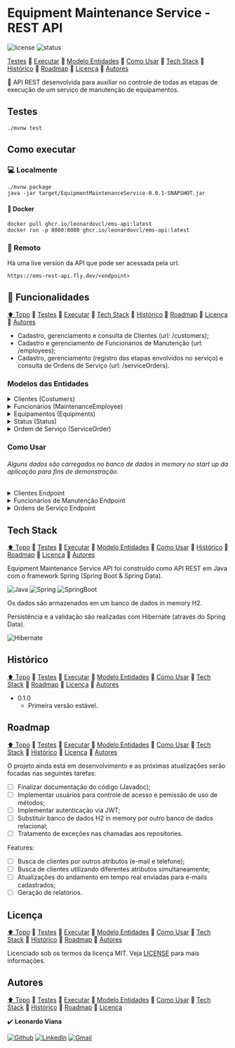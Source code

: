 # Equipment Maintenance Service - REST API

![license](https://img.shields.io/github/license/leonardovcl/sweet-control)
![status](https://img.shields.io/static/v1?label=status&message=Developing&color=red)

[Testes](#testes)
:small_blue_diamond:
[Executar](#como-executar)
:small_blue_diamond:
[Modelo Entidades](#modelos-das-entidades)
:small_blue_diamond:
[Como Usar](#como-usar)
:small_blue_diamond:
[Tech Stack](#tech-stack)
:small_blue_diamond:
[Histórico](#histórico)
:small_blue_diamond:
[Roadmap](#roadmap)
:small_blue_diamond:
[Licença](#licença)
:small_blue_diamond:
[Autores](#autores)

:arrows_counterclockwise: API REST desenvolvida para auxiliar no controle de todas as etapas de execução de um serviço de manutenção de equipamentos.

## Testes

    ./mvnw test

## Como executar

### :computer: Localmente 

    ./mvnw package
    java -jar target/EquipmentMaintenanceService-0.0.1-SNAPSHOT.jar

#### :whale: Docker

    docker pull ghcr.io/leonardovcl/ems-api:latest
    docker run -p 8080:8080 ghcr.io/leonardovcl/ems-api:latest

### :satellite: Remoto

Há uma live version da API que pode ser acessada pela url:

    https://ems-rest-api.fly.dev/<endpoint>

## :hammer: Funcionalidades

[⬆ Topo](#)
:small_blue_diamond:
[Testes](#testes)
:small_blue_diamond:
[Executar](#como-executar)
:small_blue_diamond:
[Tech Stack](#tech-stack)
:small_blue_diamond:
[Histórico](#histórico)
:small_blue_diamond:
[Roadmap](#roadmap)
:small_blue_diamond:
[Licença](#licença)
:small_blue_diamond:
[Autores](#autores)

- Cadastro, gerenciamento e consulta de Clientes (url: /customers);
- Cadastro e gerenciamento de Funcionários de Manutenção (url: /employees);
- Cadastro, gerenciamento (registro das etapas envolvidos no serviço) e consulta de Ordens de Serviço (url: /serviceOrders).

### Modelos das Entidades

<details>
	<summary>Clientes (Costumers)</summary>
	
```json
{
    "id": <Long>, #Não utilizar no Cadstramento!
    "name": <String>,
    "email": <String>,
    "phoneNumber": <String>,
    "address": <String>
}
```
</details>
	
<details>
	<summary>Funcionários (MaintenanceEmployee)</summary>
	
```json
{
    "id": <Long>, #Não utilizar no Cadstramento!
    "name": <String>,
    "position": <Position Enum> #LEADER, PRINCIPAL, ASSISTANT
}
```
</details>
	
<details>
	<summary>Equipamentos (Equipments)</summary>
	
```json
{
    "id": <Long>, #Não utilizar no Cadstramento!
    "type": <String>,
    "brand": <String>,
    "observations": <String>
}
```
</details>
	
<details>
	<summary>Status (Status)</summary>
	
```json
{
    "id": <Long>, #Não utilizar no Cadstramento!
    "employee": <MaintenanceEmployee>,
    "stageDateTime": <TimeStamp>,
    "stage": <Stage Enum> #RECEIVED, INITIATED, ONHOLD, RESUMED, FINISHED,
    "description": <String>
}
```
</details>
	
<details>
	<summary>Ordem de Serviço (ServiceOrder)</summary>
	
```json
{
    "id": <Long>, #Não utilizar no Cadstramento!,
    "customer": <Customer>,
    "equipment": <Equipment>,
    "statusLog": [
        <Status>,
	<Status>,
	<Status>
    ],
    "problemDescription": <String>
}
```
</details>

### Como Usar

###### Alguns dados são carregados no banco de dados in memory no start up da aplicação para fins de demonstração.

<details>
	<summary>Clientes Endpoint</summary>
    
- Obter lista de Clientes cadastrados:

      curl localhost:8080/customers
      
##### Modelo de Resposta:
      
```json
[{
    "id": 1,
    "name": "Adriana V.",
    "email": "adrianav@gmail.com",
    "phoneNumber": "+5541999999901",
    "address": "R. 01, n. 277"
}, {
    "id": 2,
    "name": "Ricardo L.",
    "email": "ricardol@gmail.com",
    "phoneNumber": "+5541999999901",
    "address": "R. 02, n. 100"
}]
```

- Obter Cliente por Id:

      curl localhost:8080/customers/<customerId>
      
##### Modelo de Resposta (``<customerId>`` = 1):
      
```json
{
    "id": 1,
    "name": "Adriana V.",
    "email": "adrianav@gmail.com",
    "phoneNumber": "+5541999999901",
    "address": "R. 01, n. 277"
}
```

- Obter Cliente por nome:

      curl localhost:8080/customers/byName/<string>
      
##### Modelo de Resposta (``<string>`` = ric):
      
```json
{
    "id": 2,
    "name": "Ricardo L.",
    "email": "ricardol@gmail.com",
    "phoneNumber": "+5541999999901",
    "address": "R. 02, n. 100"
}
```

- Registrar Cliente:

      curl -X POST localhost:8080/customers/ -H 'Content-Type: application/json' -d '<new_customer>'
      
##### Retorna objeto criado ``<new_customer>``
    
- Atualizar Cliente:

      curl -X PUT localhost:8080/customers/<customerId> -H 'Content-Type: application/json' -d '<updated_customer>'
      
##### Retorna Cliente atualizado ``<updated_customer>``
    
- Deletar Cliente:

      curl -X DELETE localhost:8080/customers/<customerId>
</details>
	
<details>
	<summary>Funcionários de Manutenção Endpoint</summary>
    
- Obter lista de Funcionários cadastrados:

      curl localhost:8080/employees
      
##### Modelo de Resposta:
      
```json
[{
    "id": 1,
    "name": "Paulo H.",
    "position": "LEADER"
}, {
    "id": 2,
    "name": "Gabiel H.",
    "position": "ASSISTANT"
}]
```

- Obter Funcionário por Id:

      curl localhost:8080/employees/<employeeId>
      
##### Modelo de Resposta (``<employeeId>`` = 1):
      
```json
{
    "id": 1,
    "name": "Paulo H.",
    "position": "LEADER"
}
```

- Registrar Funcionário:

      curl -X POST localhost:8080/employees/ -H 'Content-Type: application/json' -d '<new_employee>'
      
##### Retorna objeto criado ``<new_employee>``
    
- Atualizar Funcionário:

      curl -X PUT localhost:8080/employees/<employeeId> -H 'Content-Type: application/json' -d '<updated_employee>'
      
##### Retorna Funcionário atualizado ``<updated_employee>``
    
- Deletar Funcionário:

      curl -X DELETE localhost:8080/employees/<employeeId>
</details>
	
<details>
	<summary>Ordens de Serviço Endpoint</summary>
    
- Obter lista de Ordens de Serviço cadastradas:

      curl localhost:8080/serviceOrders
      
##### Modelo de Resposta:
      
```json
[{
    "id": 1,
    "customer": {
        "id": 1,
        "name": "Adriana V.",
        "email": "adrianav@gmail.com",
        "phoneNumber": "+5541999999901",
        "address": "R. 01, n. 277"
    },
    "equipment": {
        "id": 1,
        "type": "Compressor de Ar",
        "brand": "Vonder",
        "observations": null
    },
    "statusLog": [{
        "id": 1,
        "employee": {
            "id": 2,
            "name": "Paulo H. J.",
            "position": "LEADER"
        },
        "stageDateTime": "2023-01-25T16:29:54.714+00:00",
        "stage": "RECEIVED",
        "description": "Equipamento aguardando diagnostico"
    }, {
        "id": 2,
        "employee": {
            "id": 2,
            "name": "Paulo H. J.",
            "position": "LEADER"
        },
        "stageDateTime": "2023-01-25T16:29:54.714+00:00",
        "stage": "INITIATED",
        "description": "Testes de vazamentos falharam, iniciando reparos na lataria"
    }, {
        "id": 3,
        "employee": {
            "id": 1,
            "name": "Paulo H.",
            "position": "LEADER"
        },
        "stageDateTime": "2023-01-25T16:29:54.714+00:00",
        "stage": "FINISHED",
        "description": "Reparo finalizado, Equipamento em funcionamento normal"
    }],
    "problemDescription": "Equipamento nao esta conseguindo realizar a compressao"
}, {
    "id": 2,
    "customer": {
        "id": 2,
        "name": "Ricardo L.",
        "email": "ricardol@gmail.com",
        "phoneNumber": "+5541999999901",
        "address": "R. 02, n. 100"
    },
    "equipment": {
        "id": 2,
        "type": "Esmerilhadeira Angular",
        "brand": "Bosh",
        "observations": null
    },
    "statusLog": [{
        "id": 4,
        "employee": {
            "id": 1,
            "name": "Paulo H.",
            "position": "LEADER"
        },
        "stageDateTime": "2023-01-25T16:29:54.714+00:00",
        "stage": "RECEIVED",
        "description": "Equipamento aguardando diagnostico"
    }, {
        "id": 5,
        "employee": {
            "id": 2,
            "name": "Paulo H. J.",
            "position": "LEADER"
        },
        "stageDateTime": "2023-01-25T16:29:54.714+00:00",
        "stage": "INITIATED",
        "description": "Testes de circuitos eletronicos falharam"
    }, {
        "id": 6,
        "employee": {
            "id": 2,
            "name": "Paulo H. J.",
            "position": "LEADER"
        },
        "stageDateTime": "2023-01-25T16:29:54.714+00:00",
        "stage": "ONHOLD",
        "description": "Aguardando chegada de capacitor para substituicao, estimativa: 3 dias"
    }],
    "problemDescription": "Equipamento nao liga"
}, {
    "id": 3,
    "customer": {
        "id": 2,
        "name": "Ricardo L.",
        "email": "ricardol@gmail.com",
        "phoneNumber": "+5541999999901",
        "address": "R. 02, n. 100"
    },
    "equipment": {
        "id": 3,
        "type": "Furadeira",
        "brand": "Black&Decker",
        "observations": null
    },
    "statusLog": [{
        "id": 7,
        "employee": {
            "id": 1,
            "name": "Paulo H.",
            "position": "LEADER"
        },
        "stageDateTime": "2023-01-25T16:29:54.714+00:00",
        "stage": "RECEIVED",
        "description": "Equipamento aguardando diagnostico"
    }, {
        "id": 8,
        "employee": {
            "id": 1,
            "name": "Paulo H.",
            "position": "LEADER"
        },
        "stageDateTime": "2023-01-25T16:29:54.714+00:00",
        "stage": "INITIATED",
        "description": "Danos irreparáveis na estrutura plastica"
    }, {
        "id": 9,
        "employee": {
            "id": 1,
            "name": "Paulo H.",
            "position": "LEADER"
        },
        "stageDateTime": "2023-01-25T16:29:54.714+00:00",
        "stage": "ONHOLD",
        "description": "Aguardando chegada de nova carcaca, estimativa: 1 dia"
    }, {
        "id": 10,
        "employee": {
            "id": 1,
            "name": "Paulo H.",
            "position": "LEADER"
        },
        "stageDateTime": "2023-01-25T16:29:54.714+00:00",
        "stage": "RESUMED",
        "description": "Realizando substituicao da carcaca plastica"
    }],
    "problemDescription": "Equipamento com avarias na carcaca"
}]
```

- Obter Ordens de Serviço por Id:

      curl localhost:8080/serviceOrders/<serviceOrderId>
      
##### Modelo de Resposta (``<serviceOrderId>`` = 1):
      
```json
{
    "id": 1,
    "customer": {
        "id": 1,
        "name": "Adriana V.",
        "email": "adrianav@gmail.com",
        "phoneNumber": "+5541999999901",
        "address": "R. 01, n. 277"
    },
    "equipment": {
        "id": 1,
        "type": "Compressor de Ar",
        "brand": "Vonder",
        "observations": null
    },
    "statusLog": [{
        "id": 1,
        "employee": {
            "id": 2,
            "name": "Paulo H. J.",
            "position": "LEADER"
        },
        "stageDateTime": "2023-01-25T16:29:54.714+00:00",
        "stage": "RECEIVED",
        "description": "Equipamento aguardando diagnostico"
    }, {
        "id": 2,
        "employee": {
            "id": 2,
            "name": "Paulo H. J.",
            "position": "LEADER"
        },
        "stageDateTime": "2023-01-25T16:29:54.714+00:00",
        "stage": "INITIATED",
        "description": "Testes de vazamentos falharam, iniciando reparos na lataria"
    }, {
        "id": 3,
        "employee": {
            "id": 1,
            "name": "Paulo H.",
            "position": "LEADER"
        },
        "stageDateTime": "2023-01-25T16:29:54.714+00:00",
        "stage": "FINISHED",
        "description": "Reparo finalizado, Equipamento em funcionamento normal"
    }],
    "problemDescription": "Equipamento nao esta conseguindo realizar a compressao"
}
```

- Obter Ordens de Serviço por Id do Cliente:

      curl localhost:8080/serviceOrders/customer/<customerId>
      
##### Modelo de Resposta (``<customerId>`` = 2):
      
```json
[{
    "id": 2,
    "customer": {
        "id": 2,
        "name": "Ricardo L.",
        "email": "ricardol@gmail.com",
        "phoneNumber": "+5541999999901",
        "address": "R. 02, n. 100"
    },
    "equipment": {
        "id": 2,
        "type": "Esmerilhadeira Angular",
        "brand": "Bosh",
        "observations": null
    },
    "statusLog": [{
        "id": 4,
        "employee": {
            "id": 1,
            "name": "Paulo H.",
            "position": "LEADER"
        },
        "stageDateTime": "2023-01-25T16:29:54.714+00:00",
        "stage": "RECEIVED",
        "description": "Equipamento aguardando diagnostico"
    }, {
        "id": 5,
        "employee": {
            "id": 2,
            "name": "Paulo H. J.",
            "position": "LEADER"
        },
        "stageDateTime": "2023-01-25T16:29:54.714+00:00",
        "stage": "INITIATED",
        "description": "Testes de circuitos eletronicos falharam"
    }, {
        "id": 6,
        "employee": {
            "id": 2,
            "name": "Paulo H. J.",
            "position": "LEADER"
        },
        "stageDateTime": "2023-01-25T16:29:54.714+00:00",
        "stage": "ONHOLD",
        "description": "Aguardando chegada de capacitor para substituicao, estimativa: 3 dias"
    }],
    "problemDescription": "Equipamento nao liga"
}, {
    "id": 3,
    "customer": {
        "id": 2,
        "name": "Ricardo L.",
        "email": "ricardol@gmail.com",
        "phoneNumber": "+5541999999901",
        "address": "R. 02, n. 100"
    },
    "equipment": {
        "id": 3,
        "type": "Furadeira",
        "brand": "Black&Decker",
        "observations": null
    },
    "statusLog": [{
        "id": 7,
        "employee": {
            "id": 1,
            "name": "Paulo H.",
            "position": "LEADER"
        },
        "stageDateTime": "2023-01-25T16:29:54.714+00:00",
        "stage": "RECEIVED",
        "description": "Equipamento aguardando diagnostico"
    }, {
        "id": 8,
        "employee": {
            "id": 1,
            "name": "Paulo H.",
            "position": "LEADER"
        },
        "stageDateTime": "2023-01-25T16:29:54.714+00:00",
        "stage": "INITIATED",
        "description": "Danos irreparáveis na estrutura plastica"
    }, {
        "id": 9,
        "employee": {
            "id": 1,
            "name": "Paulo H.",
            "position": "LEADER"
        },
        "stageDateTime": "2023-01-25T16:29:54.714+00:00",
        "stage": "ONHOLD",
        "description": "Aguardando chegada de nova carcaca, estimativa: 1 dia"
    }, {
        "id": 10,
        "employee": {
            "id": 1,
            "name": "Paulo H.",
            "position": "LEADER"
        },
        "stageDateTime": "2023-01-25T16:29:54.714+00:00",
        "stage": "RESUMED",
        "description": "Realizando substituicao da carcaca plastica"
    }],
    "problemDescription": "Equipamento com avarias na carcaca"
}]
```

- Obter Ordens de Serviço por estágio do serviço:

      curl localhost:8080/serviceOrders/stage?stageName=<Stage Enum>
      
##### Modelo de Resposta (``<Stage Enum>`` = onhold):
      
```json
[{
    "id": 2,
    "customer": {
        "id": 2,
        "name": "Ricardo L.",
        "email": "ricardol@gmail.com",
        "phoneNumber": "+5541999999901",
        "address": "R. 02, n. 100"
    },
    "equipment": {
        "id": 2,
        "type": "Esmerilhadeira Angular",
        "brand": "Bosh",
        "observations": null
    },
    "statusLog": [{
        "id": 4,
        "employee": {
            "id": 1,
            "name": "Paulo H.",
            "position": "LEADER"
        },
        "stageDateTime": "2023-01-25T16:29:54.714+00:00",
        "stage": "RECEIVED",
        "description": "Equipamento aguardando diagnostico"
    }, {
        "id": 5,
        "employee": {
            "id": 2,
            "name": "Paulo H. J.",
            "position": "LEADER"
        },
        "stageDateTime": "2023-01-25T16:29:54.714+00:00",
        "stage": "INITIATED",
        "description": "Testes de circuitos eletronicos falharam"
    }, {
        "id": 6,
        "employee": {
            "id": 2,
            "name": "Paulo H. J.",
            "position": "LEADER"
        },
        "stageDateTime": "2023-01-25T16:29:54.714+00:00",
        "stage": "ONHOLD",
        "description": "Aguardando chegada de capacitor para substituicao, estimativa: 3 dias"
    }],
    "problemDescription": "Equipamento nao liga"
}]
```

- Obter Ordens de Serviço pendentes:

      curl localhost:8080/serviceOrders/pending
      
##### Modelo de Resposta:
      
```json
[{
    "id": 2,
    "customer": {
        "id": 2,
        "name": "Ricardo L.",
        "email": "ricardol@gmail.com",
        "phoneNumber": "+5541999999901",
        "address": "R. 02, n. 100"
    },
    "equipment": {
        "id": 2,
        "type": "Esmerilhadeira Angular",
        "brand": "Bosh",
        "observations": null
    },
    "statusLog": [{
        "id": 4,
        "employee": {
            "id": 1,
            "name": "Paulo H.",
            "position": "LEADER"
        },
        "stageDateTime": "2023-01-25T16:29:54.714+00:00",
        "stage": "RECEIVED",
        "description": "Equipamento aguardando diagnostico"
    }, {
        "id": 5,
        "employee": {
            "id": 2,
            "name": "Paulo H. J.",
            "position": "LEADER"
        },
        "stageDateTime": "2023-01-25T16:29:54.714+00:00",
        "stage": "INITIATED",
        "description": "Testes de circuitos eletronicos falharam"
    }, {
        "id": 6,
        "employee": {
            "id": 2,
            "name": "Paulo H. J.",
            "position": "LEADER"
        },
        "stageDateTime": "2023-01-25T16:29:54.714+00:00",
        "stage": "ONHOLD",
        "description": "Aguardando chegada de capacitor para substituicao, estimativa: 3 dias"
    }],
    "problemDescription": "Equipamento nao liga"
}, {
    "id": 3,
    "customer": {
        "id": 2,
        "name": "Ricardo L.",
        "email": "ricardol@gmail.com",
        "phoneNumber": "+5541999999901",
        "address": "R. 02, n. 100"
    },
    "equipment": {
        "id": 3,
        "type": "Furadeira",
        "brand": "Black&Decker",
        "observations": null
    },
    "statusLog": [{
        "id": 7,
        "employee": {
            "id": 1,
            "name": "Paulo H.",
            "position": "LEADER"
        },
        "stageDateTime": "2023-01-25T16:29:54.714+00:00",
        "stage": "RECEIVED",
        "description": "Equipamento aguardando diagnostico"
    }, {
        "id": 8,
        "employee": {
            "id": 1,
            "name": "Paulo H.",
            "position": "LEADER"
        },
        "stageDateTime": "2023-01-25T16:29:54.714+00:00",
        "stage": "INITIATED",
        "description": "Danos irreparáveis na estrutura plastica"
    }, {
        "id": 9,
        "employee": {
            "id": 1,
            "name": "Paulo H.",
            "position": "LEADER"
        },
        "stageDateTime": "2023-01-25T16:29:54.714+00:00",
        "stage": "ONHOLD",
        "description": "Aguardando chegada de nova carcaca, estimativa: 1 dia"
    }, {
        "id": 10,
        "employee": {
            "id": 1,
            "name": "Paulo H.",
            "position": "LEADER"
        },
        "stageDateTime": "2023-01-25T16:29:54.714+00:00",
        "stage": "RESUMED",
        "description": "Realizando substituicao da carcaca plastica"
    }],
    "problemDescription": "Equipamento com avarias na carcaca"
}]
```
	
- Registrar Ordem de Serviço:

      curl -X POST localhost:8080/serviceOrder -H 'Content-Type: application/json' -d '<new_serviceOrder>'
      
##### Retorna objeto criado ``<new_serviceOrder>``
    
- Atualizar Ordens de Serviço:

      curl -X PUT localhost:8080/serviceOrders/<serviceOrderId> -H 'Content-Type: application/json' -d '<updated_serviceOrder>'
      
##### Retorna Ordem de Serviço atualizada ``<updated_serviceOrder>``
	
- Atualizar Status da Ordem de Serviço:

      curl -X PATCH localhost:8080/serviceOrders/<serviceOrderId> -H 'Content-Type: application/json' -d '<Status>'
      
##### Retorna Ordem de Serviço (id = <serviceOrderId>) com statusLog atualizado.
    
- Deletar Orden de Serviço:

      curl -X DELETE localhost:8080/serviceOrders/<id>
</details>

## Tech Stack

[⬆ Topo](#)
:small_blue_diamond:
[Testes](#testes)
:small_blue_diamond:
[Executar](#como-executar)
:small_blue_diamond:
[Modelo Entidades](#modelos-das-entidades)
:small_blue_diamond:
[Como Usar](#como-usar)
:small_blue_diamond:
[Histórico](#histórico)
:small_blue_diamond:
[Roadmap](#roadmap)
:small_blue_diamond:
[Licença](#licença)
:small_blue_diamond:
[Autores](#autores)

Equipment Maintenance Service API foi construído como API REST em Java com o framework Spring (Spring Boot & Spring Data).

![Java](https://res.cloudinary.com/practicaldev/image/fetch/s--KR6jSVNe--/c_limit%2Cf_auto%2Cfl_progressive%2Cq_auto%2Cw_880/https://img.shields.io/badge/Java-ED8B00%3Fstyle%3Dfor-the-badge%26logo%3Djava%26logoColor%3Dwhite)
![Spring](https://img.shields.io/badge/Spring-6DB33F?style=for-the-badge&logo=spring&logoColor=white)
![SpringBoot](https://img.shields.io/badge/Spring_Boot-F2F4F9?style=for-the-badge&logo=spring-boot)

Os dados são armazenados em um banco de dados in memory H2.

Persistência e a validação são realizadas com Hibernate (através do Spring Data).

![Hibernate](https://img.shields.io/badge/Hibernate-59666C?style=for-the-badge&logo=Hibernate&logoColor=white)

## Histórico

[⬆ Topo](#)
:small_blue_diamond:
[Testes](#testes)
:small_blue_diamond:
[Executar](#como-executar)
:small_blue_diamond:
[Modelo Entidades](#modelos-das-entidades)
:small_blue_diamond:
[Como Usar](#como-usar)
:small_blue_diamond:
[Tech Stack](#tech-stack)
:small_blue_diamond:
[Roadmap](#roadmap)
:small_blue_diamond:
[Licença](#licença)
:small_blue_diamond:
[Autores](#autores)

* 0.1.0
    * Primeira versão estável.

## Roadmap

[⬆ Topo](#)
:small_blue_diamond:
[Testes](#testes)
:small_blue_diamond:
[Executar](#como-executar)
:small_blue_diamond:
[Modelo Entidades](#modelos-das-entidades)
:small_blue_diamond:
[Como Usar](#como-usar)
:small_blue_diamond:
[Tech Stack](#tech-stack)
:small_blue_diamond:
[Histórico](#histórico)
:small_blue_diamond:
[Licença](#licença)
:small_blue_diamond:
[Autores](#autores)

O projeto ainda está em desenvolvimento e as próximas atualizações serão focadas nas seguintes tarefas:

- [ ] Finalizar documentação do código (Javadoc);
- [ ] Implementar usuários para controle de acesso e pemissão de uso de métodos;
- [ ] Implementar autenticação via JWT;
- [ ] Substituir banco de dados H2 in memory por outro banco de dados relacional;
- [ ] Tratamento de exceções nas chamadas aos repositories.

Features:

- [ ] Busca de clientes por outros atributos (e-mail e telefone);
- [ ] Busca de clientes utilizando diferentes atributos simultaneamente;
- [ ] Atualizações do andamento em tempo real enviadas para e-mails cadastrados;
- [ ] Geração de relatórios.

## Licença

[⬆ Topo](#)
:small_blue_diamond:
	[Testes](#testes)
:small_blue_diamond:
[Executar](#como-executar)
:small_blue_diamond:
[Modelo Entidades](#modelos-das-entidades)
:small_blue_diamond:
[Como Usar](#como-usar)
:small_blue_diamond:
[Tech Stack](#tech-stack)
:small_blue_diamond:
[Histórico](#histórico)
:small_blue_diamond:
[Roadmap](#roadmap)
:small_blue_diamond:
[Autores](#autores)

Licenciado sob os termos da licença MIT.
Veja [LICENSE](https://github.com/leonardovcl/EquipmentMaintenanceService/blob/main/LICENSE) para mais informações.

## Autores

[⬆ Topo](#)
:small_blue_diamond:
[Testes](#testes)
:small_blue_diamond:
[Executar](#como-executar)
:small_blue_diamond:
[Modelo Entidades](#modelos-das-entidades)
:small_blue_diamond:
[Como Usar](#como-usar)
:small_blue_diamond:
[Tech Stack](#tech-stack)
:small_blue_diamond:
[Histórico](#histórico)
:small_blue_diamond:
[Roadmap](#roadmap)
:small_blue_diamond:
[Licença](#licença)

:heavy_check_mark: 
**Leonardo Viana**

[![Github](https://img.shields.io/badge/GitHub-100000?style=for-the-badge&logo=github&logoColor=white)](https://github.com/leonardovcl/ "leonardovcl")
[![LinkedIn](https://img.shields.io/badge/LinkedIn-0077B5?style=for-the-badge&logo=linkedin&logoColor=white)](https://www.linkedin.com/in/leonardovcl/ "LinkedIn")
[![Gmail](https://img.shields.io/badge/Gmail-D14836?style=for-the-badge&logo=gmail&logoColor=white)](mailto:leonardovc.lima@gmail.com "leonardovc.lima@gmail.com")
